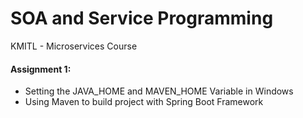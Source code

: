 # SOA and Service Programming
KMITL - Microservices Course

#### Assignment 1:

* Setting the JAVA_HOME and MAVEN_HOME Variable in Windows
* Using Maven to build project with Spring Boot Framework
